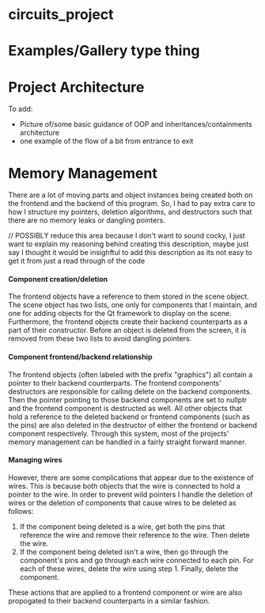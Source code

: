 # circuits_project

# Examples/Gallery type thing

# Project Architecture
To add: 
- Picture of/some basic guidance of OOP and inheritances/containments architecture
- one example of the flow of a bit from entrance to exit

# Memory Management
There are a lot of moving parts and object instances being created both on the frontend and the backend of this program. 
So, I had to pay extra care to how I structure my pointers, deletion algorithms, and destructors such that there are no memory leaks or dangling pointers. 

// POSSIBLY reduce this area because I don't want to sound cocky, I just want to explain my reasoning behind creating this description, maybe just say I thought it would be insighftul to add this description as its not easy to get it from just a read through of the code

#### Component creation/deletion
The frontend objects have a reference to them stored in the scene object. The scene object has two lists, one only for components that I maintain, and one for adding objects for the Qt framework to display on the scene. Furthermore, the frontend objects create their backend counterparts as a part of their constructor. Before an object is deleted from the screen, it is removed from these two lists to avoid dangling pointers.

#### Component frontend/backend relationship
The frontend objects (often labeled with the prefix "graphics") all contain a pointer to their backend counterparts. 
The frontend components' destructors are responsible for calling delete on the backend components. 
Then the pointer pointing to those backend components are set to nullptr and the frontend component is destructed as well. 
All other objects that hold a reference to the deleted backend or frontend components (such as the pins) are also deleted in the destructor of either the frontend or backend component respectively.
Through this system, most of the projects' memory management can be handled in a fairly straight forward manner. 

#### Managing wires
However, there are some complications that appear due to the existence of wires. This is because both objects that the wire is connected to hold a pointer to the wire.
In order to prevent wild pointers I handle the deletion of wires or the deletion of components that cause wires to be deleted as follows: 
1. If the component being deleted is a wire, get both the pins that reference the wire and remove their reference to the wire. Then delete the wire. 
2. If the component being deleted isn't a wire, then go through the component's pins and go through each wire connected to each pin. For each of these wires, delete the wire using step 1. Finally, delete the component.

These actions that are applied to a frontend component or wire are also propogated to their backend counterparts in a similar fashion.
